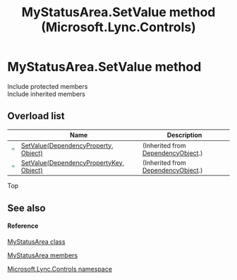 ﻿---
title: MyStatusArea.SetValue method  (Microsoft.Lync.Controls)
TOCTitle: 'SetValue method '
ms:assetid: Overload:Microsoft.Lync.Controls.MyStatusArea.SetValue_DI_3_UC_OCS14MrefLyncWPF
ms:mtpsurl: https://msdn.microsoft.com/en-us/library/microsoft.lync.controls.mystatusarea.setvalue_di_3_uc_ocs14mreflyncwpf(v=office.15)
ms:contentKeyID: 48599378
ms.date: 07/28/2014
mtps_version: v=office.15
f1_keywords:
- Microsoft.Lync.Controls.MyStatusArea.SetValue
dev_langs:
- CSharp
- JScript
- VB
- other
---

# MyStatusArea.SetValue method

Include protected members  
Include inherited members  

## Overload list

<table>
<thead>
<tr class="header">
<th> </th>
<th>Name</th>
<th>Description</th>
</tr>
</thead>
<tbody>
<tr class="odd">
<td><img src="images/Hh347903.pubmethod(Office.15).gif" title="Public method" alt="Public method" /></td>
<td><a href="http://msdn2.microsoft.com/en-us/library/ms597473">SetValue(DependencyProperty, Object)</a></td>
<td>(Inherited from <a href="http://msdn2.microsoft.com/en-us/library/ms589309">DependencyObject</a>.)</td>
</tr>
<tr class="even">
<td><img src="images/Hh347903.pubmethod(Office.15).gif" title="Public method" alt="Public method" /></td>
<td><a href="http://msdn2.microsoft.com/en-us/library/ms597474">SetValue(DependencyPropertyKey, Object)</a></td>
<td>(Inherited from <a href="http://msdn2.microsoft.com/en-us/library/ms589309">DependencyObject</a>.)</td>
</tr>
</tbody>
</table>


Top

## See also

#### Reference

[MyStatusArea class](mystatusarea-class-microsoft-lync-controls_1.md)

[MyStatusArea members](mystatusarea-members-microsoft-lync-controls_1.md)

[Microsoft.Lync.Controls namespace](microsoft-lync-controls-namespace_1.md)

